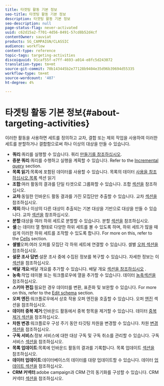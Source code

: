 ```yaml
---
title: 타겟팅 활동 기본 정보
seo-title: 타겟팅 활동 기본 정보
description: 타겟팅 활동 기본 정보
seo-description: null
page-status-flag: never-activated
uuid: c62d15a2-f701-4d56-8491-57cd8b52d4cf
contentOwner: sauviat
products: SG_CAMPAIGN/CLASSIC
audience: workflow
content-type: reference
topic-tags: targeting-activities
discoiquuid: 91caf55f-e7ff-4693-a014-e8fc5d243072
translation-type: tm+mt
source-git-commit: 70b143445b2e77128b9404e35d96b39694d55335
workflow-type: tm+mt
source-wordcount: '407'
ht-degree: 4%

---
```



# 타겟팅 활동 기본 정보{#about-targeting-activities}

이러한 활동을 사용하면 세트를 정의하고 교차, 결합 또는 제외 작업을 사용하여 이러한 세트를 분할하거나 결합함으로써 하나 이상의 대상을 만들 수 있습니다.

* **쿼리**:쿼리를 실행할 수 있습니다. 쿼리 [만들기를 참조하십시오](../../workflow/using/query.md#creating-a-query).
* **증분 쿼리**:쿼리를 수행하고 실행을 계획할 수 있습니다. Refer to the [Incremental query](../../workflow/using/incremental-query.md) section.
* **목록 읽기**:목록에 포함된 데이터를 사용할 수 있습니다. 목록의 데이터 [사용을 참조하십시오.목록](../../workflow/using/importing-data.md#using-data-from-a-list--read-list) 섹션 읽기
* **조합**:여러 활동의 결과를 단일 타겟으로 그룹화할 수 있습니다. 조합 [섹션을](../../workflow/using/union.md) 참조하십시오.
* **교차**:동일한 인바운드 활동 결과를 가진 모집단만 추출할 수 있습니다. 교차 [섹션을](../../workflow/using/intersection.md) 참조하십시오.
* **제외**:하나 이상의 다른 대상이 추출되는 기본 대상을 기반으로 대상을 만들 수 있습니다. 교차 [섹션을](../../workflow/using/intersection.md) 참조하십시오.
* **분할**:대상을 여러 하위 세트로 분할할 수 있습니다. 분할 [섹션을](../../workflow/using/split.md) 참조하십시오.
* **셀**:는 데이터 열 형태로 다양한 하위 세트를 볼 수 있도록 하며, 하위 세트가 많을 때 쉽게 이러한 하위 세트를 조작할 수 있도록 합니다. For more on this, refer to the [Cells](../../workflow/using/cells.md) section.
* **셀별**&#x200B;오퍼:여러 오퍼를 모집단 각 하위 세트에 연결할 수 있습니다. 셀별 [오퍼 섹션을](../../workflow/using/offers-by-cell.md) 참조하십시오.
* **설문 조사 답변**:설문 조사 중에 수집된 정보를 복구할 수 있습니다. 자세한 정보는 이 [섹션](../../web/using/getting-started-with-surveys.md)을 참조하십시오.
* **배달 개요**:배달 개요를 추가할 수 있습니다. 배달 개요 [섹션을 참조하십시오](../../workflow/using/delivery-outline.md) .
* **농축**:작업 테이블 또는 워크플로우에 열을 추가할 수 있습니다. 데이터 [농축섹션을](../../workflow/using/enrichment.md) 참조하십시오.
* **스키마 편집**:필요한 경우 데이터를 변환, 표준화 및 보완할 수 있습니다. For more on this, refer to the [Edit schema](../../workflow/using/edit-schema.md) section.
* **오퍼 엔진**:워크플로우에서 상호 작용 오퍼 엔진을 호출할 수 있습니다. 오퍼 [엔진](../../workflow/using/offer-engine.md) 섹션을 참조하십시오.
* **데이터 중복 제거**:인바운드 활동에서 중복 항목을 제거할 수 있습니다. 데이터 [중복 제거 섹션을](../../workflow/using/deduplication.md) 참조하십시오.
* **차원 변경**:워크플로우 구성 주기 동안 타깃팅 차원을 변경할 수 있습니다. 차원 [변경 섹션을](../../workflow/using/change-dimension.md) 참조하십시오.
* **구독 서비스**:정보 서비스에 대한 대상 구독 및 구독 취소를 관리할 수 있습니다. 구독 서비스 [섹션을](../../workflow/using/subscription-services.md) 참조하십시오.
* **목록 업데이트**:목록에 인바운드 활동의 결과를 기록합니다. 목록 업데이트 [섹션을](../../workflow/using/list-update.md) 참조하십시오.
* **데이터 업데이트**:데이터베이스의 데이터를 대량 업데이트할 수 있습니다. 데이터 [업데이트 섹션을](../../workflow/using/update-data.md) 참조하십시오.
* **CRM 커넥터**:adobe campaign과 CRM 간의 동기화를 구성할 수 있습니다. CRM 커넥터 [섹션을](../../workflow/using/crm-connector.md) 참조하십시오.

